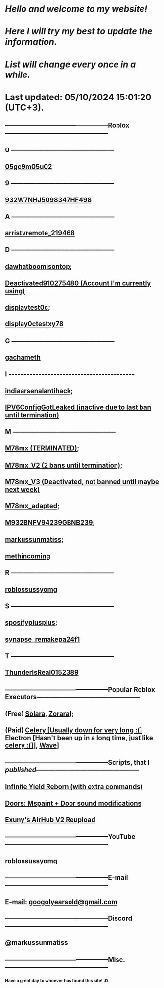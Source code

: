 # **_Hello and welcome to my website!_**

# **_Here I will try my best to update the information._**

# **_List will change every once in a while._**

# **Last updated: 05/10/2024 15:01:20 (UTC+3).**

## ————————————————Roblox————————————————

## 0 ————————————————

## [05gc9m05u02](https://www.roblox.com/users/12566170/profile)

## 9 ————————————————

## [932W7NHJ5098347HF498](https://www.roblox.com/users/5855925127/profile)

## A ————————————————

## [arristvremote_219468](https://www.roblox.com/users/7070947401/profile)

## D ————————————————

## [dawhatboomisontop](https://www.roblox.com/users/6162137615/profile);

## [Deactivated910275480 (Account I'm currently using)](https://www.roblox.com/users/7417117260/profile)

## [displaytest0c](https://www.roblox.com/users/5134788949/profile);

## [display0ctestxy78](https://www.roblox.com/users/5157908370/profile)

## G ————————————————

## [gachameth](https://www.roblox.com/users/5351699139/profile)

## I ------------------------------------------

## [indiaarsenalantihack](https://www.roblox.com/users/7398162652/profile);

## [IPV6ConfigGotLeaked (inactive due to last ban until termination)](https://www.roblox.com/users/5868122895/profile)

## M ————————————————

## [M78mx (TERMINATED)](https://www.roblox.com/users/3588899096/profile);

## [M78mx_V2 (2 bans until termination)](https://www.roblox.com/users/4669334394/profile);

## [M78mx_V3 (Deactivated, not banned until maybe next week)](https://www.roblox.com/users/7331226208/profile)

## [M78mx_adapted](https://www.roblox.com/users/5748906852/profile);

## [M932BNFV94239GBNB239](https://www.roblox.com/users/6008727051/profile);

## [markussunmatiss](https://www.roblox.com/users/323251463/profile);

## [methincoming](https://www.roblox.com/users/5276991569/profile)

## R ————————————————

## [roblossussyomg](https://www.roblox.com/users/3361892199/profile)

## S ————————————————

## [sposifyplusplus](https://www.roblox.com/users/7010289550/profile);

## [synapse_remakepa24f1](https://www.roblox.com/users/7386912987/profile)

## T ————————————————

## [ThunderIsReal0152389](https://www.roblox.com/users/7130664484/profile)

## ————————————————Popular Roblox Executors————————————————

## (Free) [Solara](https://getsolara.dev), [Zorara](https://discord.gg/getzorara)];

## (Paid) [Celery [Usually down for very long :(]](https://celery.zip) [Electron [Hasn't been up in a long time, just like celery :(]](https://nocap.land/)], [Wave](https://getwave.gg)]

## ————————————————Scripts, that I *published*————————————————

## [Infinite Yield Reborn (with extra commands)](https://753eml.github.io/iyrm/)

## [Doors: Mspaint + Door sound modifications](https://753eml.github.io/doors)

## [Exuny's AirHub V2 Reupload](https://753eml.github.io/aimbot/)

## ————————————————YouTube————————————————

## [roblossussyomg](https://www.youtube.com/@roblossussyomg)

## ————————————————E-mail————————————————

## E-mail: googolyearsold@gmail.com

## ————————————————Discord————————————————

## @markussunmatiss

## ————————————————Misc.————————————————

### <sub>Have a great day to whoever has found this site! :D</sub>
